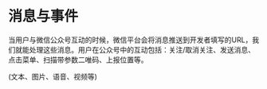 # 消息与事件

当用户与微信公众号互动的时候，微信平台会将消息推送到开发者填写的URL，我们就能处理这些消息。用户在公众号中的互动包括：关注/取消关注、发送消息、点击菜单、扫描带参数二唯码、上报位置等。


(文本、图片、语音、视频等)